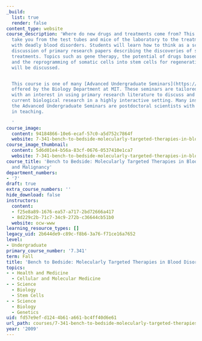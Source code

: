 ```yaml
---
_build:
  list: true
  render: false
content_type: website
course_description: 'Where do new drugs and treatments come from? This class will
  take you from the test tubes and mice of the laboratory to the treatment of patients
  with deadly blood disorders. Students will learn how to think as a scientist through
  discussion of primary research papers describing the discoveries of several novel
  treatments. Topics such as gene therapy, the potential of drugs based on RNA interference
  and the reprogramming of somatic cells into stem cells for regenerative medicine
  will be discussed.


  This course is one of many [Advanced Undergraduate Seminars](https://biology.mit.edu/undergraduate/course_listings/advanced_undergraduate_seminars)
  offered by the Biology Department at MIT. These seminars are tailored for students
  with an interest in using primary research literature to discuss and learn about
  current biological research in a highly interactive setting. Many instructors of
  the Advanced Undergraduate Seminars are postdoctoral scientists with a strong interest
  in teaching.

  '
course_image:
  content: 94184866-10e6-ecaf-57c0-a5d752c7864f
  website: 7-341-bench-to-bedside-molecularly-targeted-therapies-in-blood-disorders-and-malignancy-fall-2009
course_image_thumbnail:
  content: 5d6d01e4-b56a-83cf-0676-0537410e1ca7
  website: 7-341-bench-to-bedside-molecularly-targeted-therapies-in-blood-disorders-and-malignancy-fall-2009
course_title: 'Bench to Bedside: Molecularly Targeted Therapies in Blood Disorders
  and Malignancy'
department_numbers:
- '7'
draft: true
extra_course_numbers: ''
hide_download: false
instructors:
  content:
  - f25e8a89-1676-ea57-a717-2bd72666a417
  - 8d229c2b-71c7-34c9-272b-c36644cb51b0
  website: ocw-www
learning_resource_types: []
legacy_uid: 2b644de9-c89c-f8b6-3a76-f71ce16a7652
level:
- Undergraduate
primary_course_number: '7.341'
term: Fall
title: 'Bench to Bedside: Molecularly Targeted Therapies in Blood Disorders and Malignancy'
topics:
- - Health and Medicine
  - Cellular and Molecular Medicine
- - Science
  - Biology
  - Stem Cells
- - Science
  - Biology
  - Genetics
uid: fd57e9ef-d124-4b61-a661-bc4ff40d6e61
url_path: courses/7-341-bench-to-bedside-molecularly-targeted-therapies-in-blood-disorders-and-malignancy-fall-2009
year: '2009'
---
```

